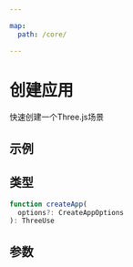 ```yaml
---

map:
  path: /core/

---
```


# 创建应用

快速创建一个Three.js场景

## 示例

<demo src="./__demo__/BasicUse.vue" title="基本使用" desc="创建一个基本场景"></demo>

## 类型

```js
function createApp(
  options?: CreateAppOptions
): ThreeUse
```

## 参数

<API src="./index.d.ts" lang="zh"></API>
